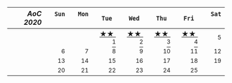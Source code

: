 | <em>AoC 2020</em> | &nbsp; `Sun` &nbsp; | &nbsp; `Mon` &nbsp; | &nbsp; `Tue` &nbsp; | &nbsp; `Wed` &nbsp; | &nbsp; `Thu` &nbsp; | &nbsp; `Fri` &nbsp; | &nbsp; `Sat` &nbsp; |
-----------: | -----------: | -----------: | -----------: | -----------: | -----------: | -----------: | -----------: |
|    |    |    | [★★ ‍ <sup>1</sup>](src/2020/day01) | [★★ ‍ <sup>2</sup>](src/2020/day02) | [★★ ‍ <sup>3</sup>](src/2020/day03) | [★★ ‍ <sup>4</sup>](src/2020/day04) | <sup>5</sup>
|    | <sup>6</sup> | <sup>7</sup> | <sup>8</sup> | <sup>9</sup> | <sup>10</sup> | <sup>11</sup> | <sup>12</sup> 
|    | <sup>13</sup> | <sup>14</sup> | <sup>15</sup> | <sup>16</sup> | <sup>17</sup> | <sup>18</sup> | <sup>19</sup> 
|    | <sup>20</sup> | <sup>21</sup> | <sup>22</sup> | <sup>23</sup> | <sup>24</sup> | <sup>25</sup> |    
